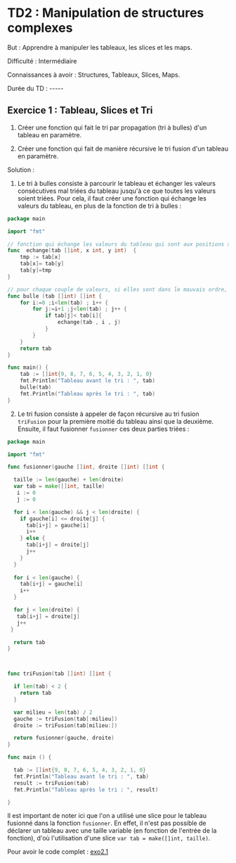 # TD2 : Manipulation de structures complexes

But : Apprendre à manipuler les tableaux, les slices et les maps. 

Difficulté : Intermédiaire

Connaissances à avoir : Structures, Tableaux, Slices, Maps.

Durée du TD : -----

## Exercice 1 : Tableau, Slices et Tri

1. Créer une fonction qui fait le tri par propagation (tri à bulles) d'un tableau en paramètre. 

2. Créer une fonction qui fait de manière récursive le tri fusion d'un tableau en paramètre. 

Solution : 

1. Le tri à bulles consiste à parcourir le tableau et échanger les valeurs consécutives mal triées du tableau jusqu'à ce que toutes les valeurs soient triées. Pour cela, il faut créer une fonction qui échange les valeurs du tableau, en plus de la fonction de tri à bulles : 

```go
package main

import "fmt"

// fonction qui échange les valeurs du tableau qui sont aux positions x et y
func  echange(tab []int, x int, y int)  {
	tmp := tab[x]
	tab[x]= tab[y]
	tab[y]=tmp
}

// pour chaque couple de valeurs, si elles sont dans le mauvais ordre, on les échange
func bulle (tab []int) []int {
	for i:=0 ;i<len(tab) ; i++ {
		for j:=i+1 ;j<len(tab) ; j++ {
			if tab[j]< tab[i]{
				echange(tab , i , j)
			}
		}
	}
	return tab
}

func main() {
	tab := []int{9, 8, 7, 6, 5, 4, 3, 2, 1, 0}
	fmt.Println("Tableau avant le tri : ", tab)
	bulle(tab)
	fmt.Println("Tableau après le tri : ", tab)
}
```

2. Le tri fusion consiste à appeler de façon récursive au tri fusion `triFusion` pour la première moitié du tableau ainsi que la deuxième. Ensuite, il faut fusionner `fusionner` ces deux parties triées : 

```go
package main

import "fmt"

func fusionner(gauche []int, droite []int) []int {

  taille := len(gauche) + len(droite)
  var tab = make([]int, taille)
   i := 0
   j := 0

  for i < len(gauche) && j < len(droite) {
    if gauche[i] <= droite[j] {
      tab[i+j] = gauche[i]
      i++
    } else {
      tab[i+j] = droite[j]
      j++
    }
  }
  
  for i < len(gauche) { 
    tab[i+j] = gauche[i] 
    i++ 
  }

  for j < len(droite) {
   tab[i+j] = droite[j]
   j++ 
 }

  return tab
}



func triFusion(tab []int) []int {

  if len(tab) < 2 {
    return tab
  }

  var milieu = len(tab) / 2
  gauche := triFusion(tab[:milieu])
  droite := triFusion(tab[milieu:])

  return fusionner(gauche, droite)
}

func main () {

  tab := []int{9, 8, 7, 6, 5, 4, 3, 2, 1, 0}
  fmt.Println("Tableau avant le tri : ", tab)
  result := triFusion(tab)
  fmt.Println("Tableau après le tri : ", result)

}
```

Il est important de noter ici que l'on a utilisé une slice pour le tableau fusionné dans la fonction `fusionner`. En effet, il n'est pas possible de déclarer un tableau avec une taille variable (en fonction de l'entrée de la fonction), d'où l'utilisation d'une slice `var tab = make([]int, taille)`. 

Pour avoir le code complet : [exo2.1](exo2.1.zip)